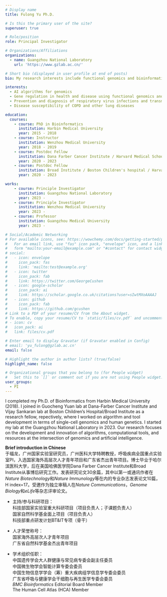 ```yaml
---
# Display name
title: Fulong Yu Ph.D.

# Is this the primary user of the site?
superuser: true

# Role/position
role: Principal Investigator

# Organizations/Affiliations
organizations:
  - name: Guangzhou National Laboratory 
    url: 'https://www.gzlab.ac.cn/'

# Short bio (displayed in user profile at end of posts)
bio: My research interests include functional genomics and bioinformatics.

interests:
  - AI algorithms for genomics
  - Gene regulation in health and disease using functional genomics and single-cell multiomics
  - Prevention and diagnosis of respiratory virus infections and transmission
  - Disease susceptibility of COPD and other lung diseases

education:
  courses:
    - course: PhD in Bioinformatics
      institution: Harbin Medical University
      year: 2015 - 2018
    - course: Instructor
      institution: Wenzhou Medical University
      year: 2018 - 2019
    - course: Postdoc Fellow
      institution: Dana Farber Cancer Institute / Harvard Medical School
      year: 2020 - 2023
    - course: Postdoc Fellow
      institution: Broad Institute / Boston Children's hospital / Harvard Medical School
      year: 2020 - 2023

works:
    - course: Principle Investigator
      institution: Guangzhou National Laboratory
      year: 2023 -
    - course: Principle Investigator
      institution: Wenzhou Medical University
      year: 2023 -
    - course: Professor 
      institution: Guangzhou Medical University
      year: 2023 -

# Social/Academic Networking
# For available icons, see: https://wowchemy.com/docs/getting-started/page-builder/#icons
#   For an email link, use "fas" icon pack, "envelope" icon, and a link in the
#   form "mailto:your-email@example.com" or "#contact" for contact widget.
# social:
#   - icon: envelope
#     icon_pack: fas
#     link: 'mailto:test@example.org'
#   - icon: twitter
#     icon_pack: fab
#     link: https://twitter.com/GeorgeCushen
#   - icon: google-scholar
#     icon_pack: ai
#     link: https://scholar.google.co.uk/citations?user=sIwtMXoAAAAJ
#   - icon: github
#     icon_pack: fab
#     link: https://github.com/gcushen
# Link to a PDF of your resume/CV from the About widget.
# To enable, copy your resume/CV to `static/files/cv.pdf` and uncomment the lines below.
# - icon: cv
#   icon_pack: ai
#   link: files/cv.pdf

# Enter email to display Gravatar (if Gravatar enabled in Config)
# email: 'yu_fulong@gzlab.ac.cn'
email: false

# Highlight the author in author lists? (true/false)
highlight_name: false

# Organizational groups that you belong to (for People widget)
#   Set this to `[]` or comment out if you are not using People widget.
user_groups:
  - PI
---
```


I completed my Ph.D. of Bioinformatics from Harbin Medical University (2018). I joined in Guocheng Yuan lab at Dana-Farber Cancer Institute and Vijay Sankaran lab at Boston Children’s Hospital/Broad Institute as a research fellow, repectively, where I worked on algorithm and tool development in terms of single-cell genomics and human genetics. I started my lab at the Guangzhou National Laboratory in 2023. Our research focuses on the development and innovation of algorithms, computational tools, and resources at the intersection of genomics and artificial intelligence.

**Brief introduction in Chinese**  
于福龙，广州国家实验室研究员，广州医科大学特聘教授，呼吸疾病全国重点实验室PI，入选国家海外高层次人才青年项目和广东省杰出青年项目。博士毕业于哈尔滨医科大学，后在美国哈佛医学院Dana Farber Cancer Institute和Broad Institute从事博后研究工作。发表研究论文30余篇，其中以第一或通讯作者在*Nature Biotechnology*和*Nature Immunology*等在内的专业杂志发表论文10篇，H index=17。受邀作为独立审稿人在*Nature Communications*，*Genome Biology*和*eLife*等杂志评审论文。  

- 主持/参与科研项目：  
科技部国家实验室重大科研项目（项目负责人；子课题负责人）  
国家自然科学基金面上项目（项目负责人）  
科技部重点研发计划BT&IT专项（骨干）  

- 人才荣誉称号：  
国家海外高层次人才青年项目  
广东省自然科学基金杰出青年项目  

- 学术组织任职：  
中国遗传学会大人群健康与常见病专委会副主任委员  
中国微生物学会智能计算专委会委员  
中国生物信息学学会（筹）重大疾病组学信息学专委会委员  
广东省呼吸与健康学会干细胞与再生医学专委会委员  
*BMC Bioinformatics* Editorial Board Member  
The Human Cell Atlas (HCA) Member  

